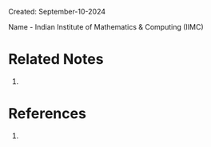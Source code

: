 Created: September-10-2024

Name - Indian Institute of Mathematics & Computing (IIMC)

# Related Notes

1. 
# References

1. 